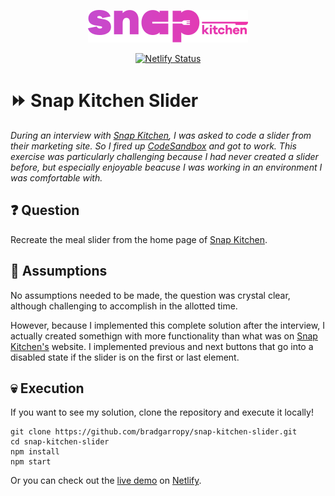 <p align="center">
    <a href="https://snap-kitchen-slider.netlify.com">
        <img alt="⏩ snap kitchen interview question - slider" src="/static/images/snap-kitchen.png" width="256">
    </a>
</p>

<p align="center">
    <a href="https://app.netlify.com/sites/snap-kitchen-slider/deploys">
        <img alt="Netlify Status" src="https://api.netlify.com/api/v1/badges/8e305f37-5519-4803-814d-1f3e0a888360/deploy-status">
    </a>
</p>

# ⏩ Snap Kitchen Slider

*During an interview with [Snap Kitchen][1], I was asked to code a slider from their marketing site. So I fired up [CodeSandbox][2] and got to work. This exercise was particularly challenging because I had never created a slider before, but especially enjoyable beacuse I was working in an environment I was comfortable with.*

## ❓ Question

Recreate the meal slider from the home page of [Snap Kitchen][1].

## 🤔 Assumptions

No assumptions needed to be made, the question was crystal clear, although challenging to accomplish in the allotted time.

However, because I implemented this complete solution after the interview, I actually created somethign with more functionality than what was on [Snap Kitchen's][1] website. I implemented previous and next buttons that go into a disabled state if the slider is on the first or last element.

## 💀 Execution

If you want to see my solution, clone the repository and execute it locally!

```
git clone https://github.com/bradgarropy/snap-kitchen-slider.git
cd snap-kitchen-slider
npm install
npm start
```

Or you can check out the [live demo][3] on [Netlify][4].


[1]: https://snapkitchen.com
[2]: https://codesandbox.io
[3]: https://snap-kitchen-slider.netlify.com
[4]: https://www.netlify.com
